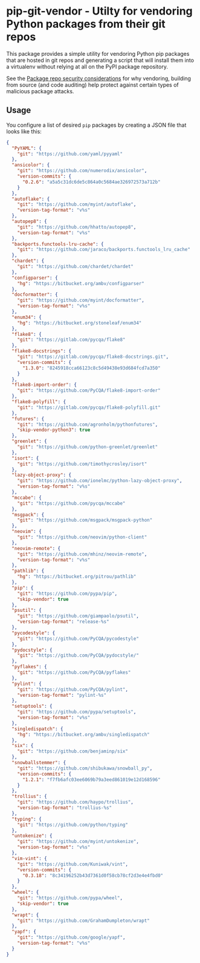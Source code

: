 # pip-git-vendor - Utilty for vendoring Python packages from their git repos 

This package provides a simple utility for vendoring Python pip packages that are
hosted in git repos and generating a script that will install them into a
virtualenv without relying at all on the PyPI package repository.

See the [Package repo security considerations](https://github.com/draffensperger/dotfiles/blob/master/docs/package-security.md)
for why vendoring, building from source (and code auditing) help protect against
certain types of malicious package attacks.

## Usage

You configure a list of desired `pip` packages by creating a JSON file that
looks like this:

```json
{
  "PyYAML": {
    "git": "https://github.com/yaml/pyyaml"
  },
  "ansicolor": {
    "git": "https://github.com/numerodix/ansicolor",
    "version-commits": {
      "0.2.6": "a5a5c31dc6de5c864a0c5684ae326972573a712b"
    }
  },
  "autoflake": {
    "git": "https://github.com/myint/autoflake",
    "version-tag-format": "v%s"
  },
  "autopep8": {
    "git": "https://github.com/hhatto/autopep8",
    "version-tag-format": "v%s"
  },
  "backports.functools-lru-cache": {
    "git": "https://github.com/jaraco/backports.functools_lru_cache"
  },
  "chardet": {
    "git": "https://github.com/chardet/chardet"
  },
  "configparser": {
    "hg": "https://bitbucket.org/ambv/configparser"
  },
  "docformatter": {
    "git": "https://github.com/myint/docformatter",
    "version-tag-format": "v%s"
  },
  "enum34": {
    "hg": "https://bitbucket.org/stoneleaf/enum34"
  },
  "flake8": {
    "git": "https://gitlab.com/pycqa/flake8"
  },
  "flake8-docstrings": {
    "git": "https://gitlab.com/pycqa/flake8-docstrings.git",
    "version-commits": {
      "1.3.0": "8245918cca66123c8c5d49438e93d684fcd7a350"
    }
  },
  "flake8-import-order": {
    "git": "https://github.com/PyCQA/flake8-import-order"
  },
  "flake8-polyfill": {
    "git": "https://gitlab.com/pycqa/flake8-polyfill.git"
  },
  "futures": {
    "git": "https://github.com/agronholm/pythonfutures",
    "skip-vendor-python3": true
  },
  "greenlet": {
    "git": "https://github.com/python-greenlet/greenlet"
  },
  "isort": {
    "git": "https://github.com/timothycrosley/isort"
  },
  "lazy-object-proxy": {
    "git": "https://github.com/ionelmc/python-lazy-object-proxy",
    "version-tag-format": "v%s"
  },
  "mccabe": {
    "git": "https://github.com/pycqa/mccabe"
  },
  "msgpack": {
    "git": "https://github.com/msgpack/msgpack-python"
  },
  "neovim": {
    "git": "https://github.com/neovim/python-client"
  },
  "neovim-remote": {
    "git": "https://github.com/mhinz/neovim-remote",
    "version-tag-format": "v%s"
  },
  "pathlib": {
    "hg": "https://bitbucket.org/pitrou/pathlib"
  },
  "pip": {
    "git": "https://github.com/pypa/pip",
    "skip-vendor": true
  },
  "psutil": {
    "git": "https://github.com/giampaolo/psutil",
    "version-tag-format": "release-%s"
  },
  "pycodestyle": {
    "git": "https://github.com/PyCQA/pycodestyle"
  },
  "pydocstyle": {
    "git": "https://github.com/PyCQA/pydocstyle/"
  },
  "pyflakes": {
    "git": "https://github.com/PyCQA/pyflakes"
  },
  "pylint": {
    "git": "https://github.com/PyCQA/pylint",
    "version-tag-format": "pylint-%s"
  },
  "setuptools": {
    "git": "https://github.com/pypa/setuptools",
    "version-tag-format": "v%s"
  },
  "singledispatch": {
    "hg": "https://bitbucket.org/ambv/singledispatch"
  },
  "six": {
    "git": "https://github.com/benjaminp/six"
  },
  "snowballstemmer": {
    "git": "https://github.com/shibukawa/snowball_py",
    "version-commits": {
      "1.2.1": "f7fb6afc03ee6069b79a3eed861019e12d168596"
    }
  },
  "trollius": {
    "git": "https://github.com/haypo/trollius",
    "version-tag-format": "trollius-%s"
  },
  "typing": {
    "git": "https://github.com/python/typing"
  },
  "untokenize": {
    "git": "https://github.com/myint/untokenize",
    "version-tag-format": "v%s"
  },
  "vim-vint": {
    "git": "https://github.com/Kuniwak/vint",
    "version-commits": {
      "0.3.18": "8c34196252b43d7361d0f58cb78cf2d3e4e4fbd0"
    }
  },
  "wheel": {
    "git": "https://github.com/pypa/wheel",
    "skip-vendor": true
  },
  "wrapt": {
    "git": "https://github.com/GrahamDumpleton/wrapt"
  },
  "yapf": {
    "git": "https://github.com/google/yapf",
    "version-tag-format": "v%s"
  }
}
```
